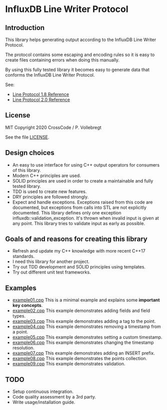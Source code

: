 # InfluxDB Line Writer Protocol

## Introduction

This library helps generating output according to the InfluxDB Line Writer Protocol.   

The protocol contains some escaping and encoding rules so it is easy to create files containing errors when doing this manually.

By using this fully tested library it becomes easy to generate data that conforms the InfluxDB Line Writer Protocol.   

See:
* [Line Protocol 1.8 Reference](https://docs.influxdata.com/influxdb/v1.8/write_protocols/line_protocol_reference/)
* [Line Protocol 2.0 Reference](https://v2.docs.influxdata.com/v2.0/reference/syntax/line-protocol/)

## License

MIT
Copyright 2020 CrossCode / P. Vollebregt 

See the file [LICENSE](LICENSE).

## Design choices

* An easy to use interface for using C++ output operators for consumers of this library.
* Modern C++ principles are used. 
* SOLID principles are used in order to create a maintainable and fully tested library.
* TDD is used to create new features.
* DRY principles are followed strongly.
* Expect and handle exceptions. Exceptions raised from this code are documented, but exceptions from calls into STL are
  not explicitly documented. This library defines only one exception influxdb::validation_exception. It's thrown when
  invalid input is given at any point. This library tries to validate input as early as possible. 

## Goals of and reasons for creating this library

* Refresh and update my C++ knowledge with more recent C++17 standards.
* I need this library for another project.
* Try out TDD development and SOLID principles using templates.
* Try out different unit test frameworks. 

## Examples

* [example01.cpp](examples/example01.cpp) This is a minimal example and explains some **important key concepts**.
* [example02.cpp](examples/example02.cpp) This example demonstrates adding fields and field types.  
* [example03.cpp](examples/example03.cpp) This example demonstrates adding a tag to the point.
* [example04.cpp](examples/example04.cpp) This example demonstrates removing a timestamp from a point.
* [example05.cpp](examples/example05.cpp) This example demonstrates setting a custom timestamp.
* [example06.cpp](examples/example06.cpp) This example demonstrates changing the timestamp resolution.
* [example07.cpp](examples/example07.cpp) This example demonstrates adding an INSERT prefix.
* [example08.cpp](examples/example08.cpp) This example demonstrates the points collection.
* [example09.cpp](examples/example09.cpp) This example demonstrates validation. 

## TODO

* Setup continuous integration.
* Code quality assessment by a 3rd party.
* Write usage/installation guide.